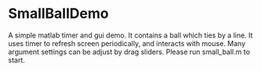 # SmallBallDemo
A simple matlab timer and gui demo.
It contains a ball which ties by a line.
It uses timer to refresh screen periodically, and interacts with mouse.
Many argument settings can be adjust by drag sliders.
Please run small_ball.m to start.
